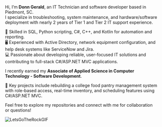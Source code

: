 Hi, I’m **Donn Gerald**, an IT Technician and software developer based in Piedmont, SC.  
I specialize in troubleshooting, system maintenance, and hardware/software deployment with nearly 2 years of Tier 1 and Tier 2 IT support experience.

🔧 Skilled in SQL, Python scripting, C#, C++, and Kotlin for automation and reporting.  
🖥️ Experienced with Active Directory, network equipment configuration, and help desk systems like ServiceNow and Jira.  
💻 Passionate about developing reliable, user-focused IT solutions and contributing to full-stack C#/ASP.NET MVC applications.  

I recently earned my **Associate of Applied Science in Computer Technology - Software Development**.  

🚀 Key projects include rebuilding a college food pantry management system with role-based access, real-time inventory, and scheduling features using C#/ASP.NET MVC.

Feel free to explore my repositories and connect with me for collaboration or questions!


![LetsGoTheRockGIF](https://github.com/user-attachments/assets/5a7b3ae4-54ce-47d6-9c64-e0c8b278d376)


<!--
**DGerald12/DGerald12** is a ✨ _special_ ✨ repository because its `README.md` (this file) appears on your GitHub profile.

Here are some ideas to get you started:

- 🔭 I’m currently working on ...
- 🌱 I’m currently learning ...
- 👯 I’m looking to collaborate on ...
- 🤔 I’m looking for help with ...
- 💬 Ask me about ...
- 📫 How to reach me: ...
- 😄 Pronouns: ...
- ⚡ Fun fact: ...
-->

